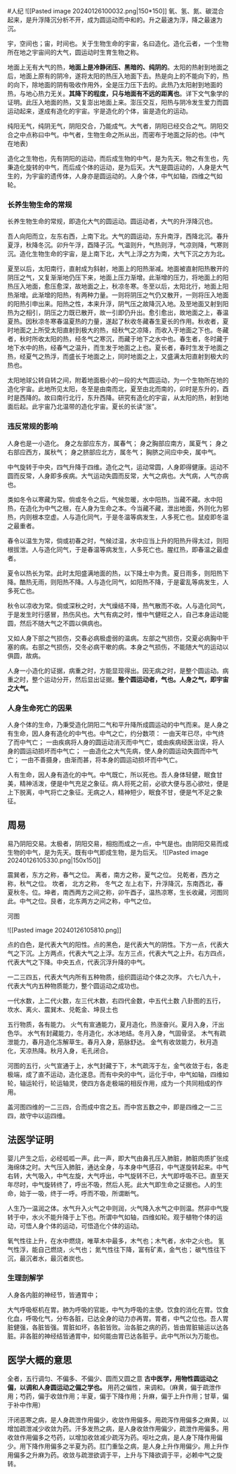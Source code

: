 
#人纪
![[Pasted image 20240126100032.png|150*150]]
氧、氢、氮、碳混合起来，是升浮降沉分析不开，成为圆运动而中和的。升之最速为浮，降之最速为沉。

宇，空间也；宙，时间也。关于生物生命的宇宙，名曰造化。造化云者，一个生物所在地之宇宙间的大气，圆运动时生育生物之称。


地面上无有大气的热，**地面上是冷静闭压、黑暗的、纯阴的**。太阳的热射到地面之后，地面上原有的阴冷，遂将太阳的热压入地面下去。热是向上的不能向下的，热的向下，除地面的阴有吸收作用外，全是压力压下去的。此热乃太阳射到地面的热，与地心热力无关。**其降下的程度，只与地面有不远的距离也**。详下文气象学的证明。此压入地面的热，又复澎出地面上来。澎压交互，阳热与阴冷发生爱力而圆运动起来，遂成有造化的宇宙。宇是造化的个体，宙是造化的运动。

纯阳无气，纯阴无气，阴阳交合，乃能成气。大气者，阴阳已经交合之气。阴阳交合之中点称曰中气。中气者，生物生命之所从出，而密布于地面之际的也。(中气在地表)

造化之生物也，先有阴阳的运动，而后成生物的中气，是为先天。物之有生也，先秉造化旋转的中气，而后成个体的运动，是为后天。大气是圆运动的，人身是大气生的，为宇宙的遗传体，人身亦是圆运动的。人身个体，中气如轴，四维之气如轮。

### 长养生物生命的常规

长养生物生命的常规，即造化大气的圆运动。圆运动者，大气的升浮降沉也。

吾人向阳而立，左东右西，上南下北。大气的圆运动，东升南浮，西降北沉。春升夏浮，秋降冬沉。卯升午浮，酉降子沉。气温则升，气热则浮，气凉则降，气寒则沉。造化生物生命的宇宙，是上南下北，大气上浮之方为南，大气下沉之方为北。

夏至以后，太阳南行，直射成为斜射，地面上的阳热渐减。地面被直射阳热散开的阴压之气，又复渐渐地仍压下来，地面上压力渐增。此渐增的压力，将地面上的阳热压入地面，愈压愈深，故地面之上，秋凉冬寒。冬至以后，太阳北行，地面上阳热渐增。此渐增的阳热，有两种力量。一则将阴压之气仍又散开，一则将压入地面的阳热引申出来。阳热之性，本来升浮，阴气压之故降沉入地。及至地面又射到阳热为之相引，阴压之力既已散开，故一引即仍升出。愈引愈出，故地面之上，春温夏热。因秋凉冬寒春温夏热的力量，遂起了秋收冬藏春生夏长的作用。秋收者，夏时地面之上所受太阳直射到极大的热，经秋气之凉降，而收入于地面之下也。冬藏者，秋时所收太阳的热，经冬气之寒沉，而藏于地下之水中也。春生者，冬时藏于地下水中的热，经春气之温升，而生发于地面之上也。夏长者，春时生发于地面之热，经夏气之热浮，而盛长于地面之上，同时地面之上，又盛满太阳直射到极大的热也。

太阳地球公转自转之间，附着地面极小的一段的大气圆运动，为一个生物所在地的造化宇宙。此地所见太阳，冬至是由南而北，夏至由北而南的，卯时是东升的，酉时是西降的。故曰南行北行，东升西降。研究有造化的宇宙，从太阳的热，射到地面后起。此宇宙乃北温带的造化宇宙。夏长的长读“涨”。


### 违反常规的影响

人身也是一小造化。
身之左部应东方，属春气；
身之胸部应南方，属夏气；
身之右部应西方，属秋气；
身之脐部应北方，属冬气；
胸脐之间应中央，属中气。

中气旋转于中央，四气升降于四维。造化之气，运动常圆，人身即得健康。运动不圆而反常，人身即多疾病。大气运动失圆而反常，大气之病也。大气病，人气亦病也。

类如冬令以寒藏为常。倘或冬令之后，气候忽暖，水中阳热，当藏不藏。水中阳热，在造化为中气之根，在人身为生命之本。今当藏不藏，泄出地面，外则化为邪热，内则根本空虚。人与造化同气，于是冬温等病发生，人多死亡也。鼠疫即冬温之最重者。

春令以温生为常，倘或初春之时，气候过温，水中应当上升的阳热升得太过，则阳根拔泄。人与造化同气，于是春温等病发生，人多死亡也。腥红热，即春温之最虚者。

夏令以热长为常。此时太阳盛满地面的热，以下降土中为贵。夏日雨多，则阳热下降。酷热无雨，则阳热不降。人与造化同气，如阳热不降，于是霍乱等病发生，人多死亡也。

秋令以凉收为常。倘或深秋之时，大气燥结不降，热气散而不收。人与造化同气，于是发生时行感冒，热伤风也。大气有病之时，惟中气健旺之人，自己本身运动能圆，然后不随大气之不圆以俱病也。

又如人身下部之气损伤，交春必病极虚弱的温病。左部之气损伤，交夏必病胸中干塞的病。右部之气损伤，交冬必病干嗽的病。本身之气损伤，不能随大气的运动以俱圆，故病。

人身一小造化的证据，病重之时，方能显现得出。因无病之时，是整个圆运动。病重之时，整个运动分开，然后显出证据。**整个圆运动者，气也。人身之气，即宇宙之大气。**

### 人身生命死亡的因果

人身个体的生命，乃秉受造化阴阳二气和平升降所成圆运动的中气而来。是人身之有生命，因人身有造化的中气也。中气之亡，约分数项：
一由天年已尽，中气终了而中气亡；
一由疾病将人身的圆运动消灭而中气亡，或由疾病经医治误，将人身的圆运动损坏而中气亡；
一由造化之大气先病，使人身的圆运动失圆而中气亡；
一由不善摄身，由渐而甚，将本身的圆运动损坏而中气亡。

人有生命，因人身有造化的中气。中气既亡，所以死也。吾人身体轻健，眠食甘美，精神活泼，便是中气充足之象征。病人将死之前，必欲大便与恶心欲吐，便是上下脱离，中气将亡之象征。无病之人，精神短少，眠食不甘，便是气不足之象征。



## 周易





易乃阴阳交易。太极者，阴阳交易，相抱而成之一点，中气是也。由阴阳交易而成生物的中气，是为先天。既有中气即成生物，是为后天。
![[Pasted image 20240126105330.png|150x150]]

震巽者，东方之称，春气之位。
离者，南方之称，夏气之位。
兑乾者，西方之称，秋气之位。
坎者， 北方之称， 冬气之 左上右下，升浮降沉，东南西北，春夏秋冬。位。坤者，南西两方之间之称，卯午酉子，温热凉寒，生长收藏，河图同此。中气之位。艮者，北东两方之间之称，中气之位。

河图

![[Pasted image 20240126105810.png]]


点的白色，是代表大气的阳性。点的黑色，是代表大气的阴性。下方一点，代表大气之下沉。上方两点，代表大气之上浮。左方三点，代表大气之上升。右方四点，代表大气之下降。中央五点，代表沉浮升降的中气。

一二三四五，代表大气内所有五种物质，组织圆运动个体之次序。
六七八九十，代表大气内五种物质能力，整个圆运动之成功也。


一代水数，上二代火数，左三代木数，右四代金数，中五代土数
八卦图的五行，坎水、离火、震巽木、兑乾金、坤艮土也

五行物质，各有能力。
火气有宣通能力，夏月造化，热涨奋兴。夏月入身，汗出色华。
水气有封藏能力，冬月造化，水冰地结。冬月入身，气固骨坚。
木气有疏泄能力，春月造化冻解草生。春月入身，筋脉舒达。
金气有收敛能力，秋月造化，天凉热降。秋月入身，毛孔闭合。


河图的五行，火气宣通于上，水气封藏于下，木气疏泻于左，金气收敛于右，各走极端，成了直不运动，造化遂息。而有中央的中气，运化于中，中气如轴，四维如轮，轴运轮行，轮运轴灵，使四方各走极端的相反作用，成为一个共同相成的作用。

盖河图四维的一二三四，合而成中宫之五。而中宫五数之中，即是四维之一二三四，故守中以运四维。


## 法医学证明


婴儿产生之后，必经呱呱一声。此一声，即大气由鼻孔压入肺脏，肺脏肉质扩张成海绵体之时。大气压入肺脏，通达全身，与本身中气感召，中气遂旋转起来。中气右转，大气吸入，中气左旋，大气呼出，中气旋转不已，大气即呼吸不已。直至天年尽时，中气旋转终了，呼出不吸，然后人死。此大气即生命之证据也。人的生命，始于一吸，终于一呼。呼而不吸，所谓断气。

人生乃一温润之体。水气升入火气之中则润，火气降入水气之中则温。然非中气旋转于中，水火不能升降于上下也。所谓中气如轴，四维如轮。观于植物个体的运动，可悟人身个体的运动，可悟造化个体的运动。





氧气性往上升，在水中燃烧，唯草木中最多，木气也；木气者，水中之火也。
氢气性浮，能自己燃烧，火气也；
氮气性往下降，富有矿素，金气也；
碳气性往下沉，最沉者水，最沉者炭也。

### 生理剖解学

人身各内脏的神经节，皆通胃中；

大气呼吸枢机在胃。肺为呼吸的官能，中气为呼吸的主使。饮食的消化在胃。饮食化血，呼吸化气，分布各脏，已达全身的动力亦再胃。胃者，中气之位也。吾人胃脏健强，各脏皆强。胃脏如坏，各脏皆败。治各脏之病的药，皆由胃脏输运以达各脏。非各脏的神经结皆通胃中，如何能由胃已达各脏乎。此中气所以为万能也。


## 医学大概的意思



全者，五行调匀、不偏多、不偏少、圆而又圆之意
**古中医学，用物性圆运动之偏，以调和人身圆运动之偏之学也。**
用药之偏性，来调和。（麻黄，偏于疏泄作用；芍药，偏于收敛作用；半夏，偏于下降作用；升麻，偏于上升作用；甘草，偏于补中作用）

汗闭恶寒之病，是人身疏泄作用偏少，收敛作用偏多。用疏泻作用偏多之麻黄，以增加疏泄减少收敛为药。汗多发热之病，是人身收敛作用偏少，疏泄作用偏多。用收敛作用偏多之芍药，以增加收敛减少疏泻为药。呕吐之病，是人身下降作用偏少。用下降作用偏多之半夏为药。肛门重坠之病，是人身上升作用偏少。用上升作用偏多之升麻为药。收敛与疏泄欲调于平，上升与下降欲调于平，必赖中气之旋转。























